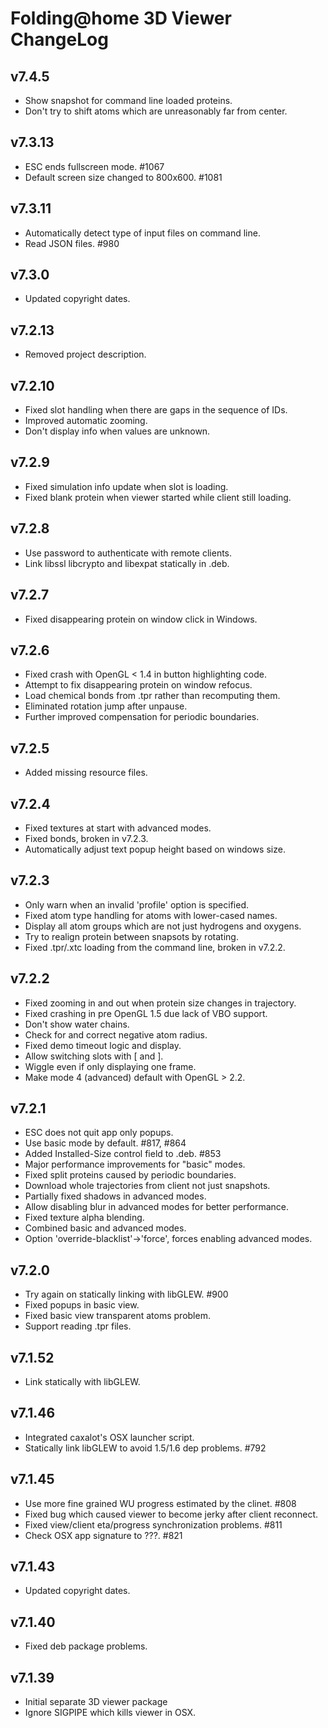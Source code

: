 # Folding@home 3D Viewer ChangeLog

## v7.4.5
 - Show snapshot for command line loaded proteins.
 - Don't try to shift atoms which are unreasonably far from center.

## v7.3.13
 - ESC ends fullscreen mode.  #1067
 - Default screen size changed to 800x600.  #1081

## v7.3.11
 - Automatically detect type of input files on command line.
 - Read JSON files.  #980

## v7.3.0
 - Updated copyright dates.

## v7.2.13
 - Removed project description.

## v7.2.10
 - Fixed slot handling when there are gaps in the sequence of IDs.
 - Improved automatic zooming.
 - Don't display info when values are unknown.

## v7.2.9
 - Fixed simulation info update when slot is loading.
 - Fixed blank protein when viewer started while client still loading.

## v7.2.8
 - Use password to authenticate with remote clients.
 - Link libssl libcrypto and libexpat statically in .deb.

## v7.2.7
 - Fixed disappearing protein on window click in Windows.

## v7.2.6
 - Fixed crash with OpenGL < 1.4 in button highlighting code.
 - Attempt to fix disappearing protein on window refocus.
 - Load chemical bonds from .tpr rather than recomputing them.
 - Eliminated rotation jump after unpause.
 - Further improved compensation for periodic boundaries.

## v7.2.5
 - Added missing resource files.

## v7.2.4
 - Fixed textures at start with advanced modes.
 - Fixed bonds, broken in v7.2.3.
 - Automatically adjust text popup height based on windows size.

## v7.2.3
 - Only warn when an invalid 'profile' option is specified.
 - Fixed atom type handling for atoms with lower-cased names.
 - Display all atom groups which are not just hydrogens and oxygens.
 - Try to realign protein between snapsots by rotating.
 - Fixed .tpr/.xtc loading from the command line, broken in v7.2.2.

## v7.2.2
 - Fixed zooming in and out when protein size changes in trajectory.
 - Fixed crashing in pre OpenGL 1.5 due lack of VBO support.
 - Don't show water chains.
 - Check for and correct negative atom radius.
 - Fixed demo timeout logic and display.
 - Allow switching slots with [ and ].
 - Wiggle even if only displaying one frame.
 - Make mode 4 (advanced) default with OpenGL > 2.2.

## v7.2.1
 - ESC does not quit app only popups.
 - Use basic mode by default. #817, #864
 - Added Installed-Size control field to .deb.  #853
 - Major performance improvements for "basic" modes.
 - Fixed split proteins caused by periodic boundaries.
 - Download whole trajectories from client not just snapshots.
 - Partially fixed shadows in advanced modes.
 - Allow disabling blur in advanced modes for better performance.
 - Fixed texture alpha blending.
 - Combined basic and advanced modes.
 - Option 'override-blacklist'->'force', forces enabling advanced modes.

## v7.2.0
 - Try again on statically linking with libGLEW. #900
 - Fixed popups in basic view.
 - Fixed basic view transparent atoms problem.
 - Support reading .tpr files.

## v7.1.52
 - Link statically with libGLEW.

## v7.1.46
 - Integrated caxalot's OSX launcher script.
 - Statically link libGLEW to avoid 1.5/1.6 dep problems.  #792

## v7.1.45
 - Use more fine grained WU progress estimated by the clinet.  #808
 - Fixed bug which caused viewer to become jerky after client reconnect.
 - Fixed view/client eta/progress synchronization problems.  #811
 - Check OSX app signature to ???.  #821

## v7.1.43
 - Updated copyright dates.

## v7.1.40
 - Fixed deb package problems.

## v7.1.39
 - Initial separate 3D viewer package
 - Ignore SIGPIPE which kills viewer in OSX.
